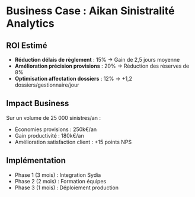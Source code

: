 # Business Case : Aikan Sinistralité Analytics

## ROI Estimé
- **Réduction délais de règlement** : 15% → Gain de 2,5 jours moyenne
- **Amélioration précision provisions** : 20% → Réduction des réserves de 8%
- **Optimisation affectation dossiers** : 12% → +1,2 dossiers/gestionnaire/jour

## Impact Business
Sur un volume de 25 000 sinistres/an :
- Économies provisions : 250k€/an
- Gain productivité : 180k€/an
- Amélioration satisfaction client : +15 points NPS

## Implémentation
- Phase 1 (3 mois) : Integration Sydia
- Phase 2 (2 mois) : Formation équipes
- Phase 3 (1 mois) : Déploiement production
